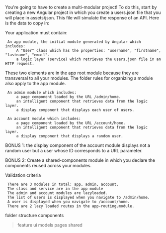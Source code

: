 You're going to have to create a multi-modular project! To do this, start by creating a new Angular project in which you create a users.json file
 that you will place in assets/json. This file will simulate the response of an API. Here is the data to copy in:

Your application must contain:

     An app module, the initial module generated by Angular which includes:
         A "User" class which has the properties: "username", "firstname", "lastname", "email".
         a logic layer (service) which retrieves the users.json file in an HTTP request.

These two elements are in the app root module because they are transversal to all your modules. 
The folder rules for organizing a module also apply to the app module.

     An admin module which includes:
         a page component loaded by the URL /admin/home.
         an intelligent component that retrieves data from the logic layer.
         a display component that displays each user of users.

     An account module which includes:
         a page component loaded by the URL /account/home.
         an intelligent component that retrieves data from the logic layer.
         a display component that displays a random user.

BONUS 1: the display component of the account module displays not a random user but a user whose ID corresponds to a URL parameter.

BONUS 2: Create a shared-components module in which you declare the components reused across your modules.

Validation criteria

     There are 3 modules in total: app, admin, account.
     The class and service are in the app module
     The admin and account modules are lazyloaded.
     The list of users is displayed when you navigate to /admin/home.
     A user is displayed when you navigate to /account/home.
     There are 2 lazy loaded routes in the app-routing.module.


folder structure
components
>feature
>ui
models
pages
shared


